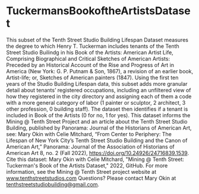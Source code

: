 # TuckermansBookoftheArtistsDataset
This subset of the Tenth Street Studio Building Lifespan Dataset measures the
degree to which Henry T. Tuckerman includes tenants of the Tenth Street Studio Builindg in his Book of the Artists: American Artist Life, Comprising Biographical and Critical
Sketches of American Artists: Preceded by an Historical Account of the Rise and Progress of Art in
America (New York: G. P. Putnam &amp; Son, 1867), a revision of an earlier book, Artist-life; or, Sketches of American painters
(1847). Using the first ten years of the Studio Building Lifespan data, this
subset adds more granular detail about tenants’ registered occupations, including
an unfiltered view of how they registered in the city directory and assigning each of
them a code with a more general category of labor (1 painter or sculptor, 2
architect, 3 other profession, 0 building staff). The dataset then identifies if a tenant
is included in Book of the Artists (0 for no, 1 for yes). This dataset informs the Mining @ Tenth Street Project and an article about the Tenth Street Studio Building, published by Panorama: Journal of the Historians of American Art, see: Mary Okin with Celie Mitchard, “From Center to Periphery: The Lifespan of New York City’s Tenth Street Studio Building and the Canon of American Art,” Panorama: Journal of the Association of Historians of American Art 8, no. 2 (Fall 2022), https://doi.org/10.24926/24716839.1539. Cite this dataset: Mary Okin with Celie Mitchard, "Mining @ Tenth Street: Tuckerman's Book of the Artists Dataset," 2022, GitHub. For more information, see the Mining @ Tenth Street project website at www.tenthstreetstudios.com Questions? Please contact Mary Okin at tenthstreetstudiobuilding@gmail.com.
